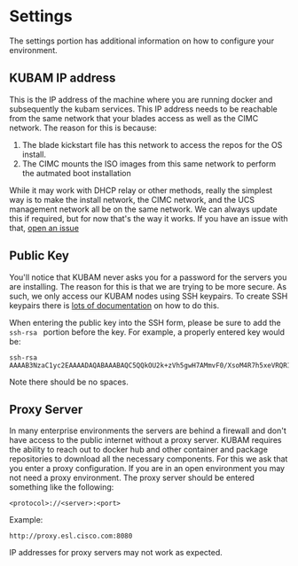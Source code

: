 # Settings

The settings portion has additional information on how to configure your environment. 

## KUBAM IP address

This is the IP address of the machine where you are running docker and subsequently the kubam services.  This IP address needs to be reachable from the same network that your blades access as well as the CIMC network.  The reason for this is because:

1. The blade kickstart file has this network to access the repos for the OS install. 
2. The CIMC mounts the ISO images from this same network to perform the autmated boot installation

While it may work with DHCP relay or other methods, really the simplest way is to make the install network, the CIMC network, and the UCS management network all be on the same network.  We can always update this if required, but for now that's the way it works.  If you have an issue with that, [open an issue](https://github.com/CiscoUcs/KUBAM-Frontend/issues)

## Public Key

You'll notice that KUBAM never asks you for a password for the servers you are installing.  The reason for this is that we are trying to be more secure.  As such, we only access our KUBAM nodes using SSH keypairs.  To create SSH keypairs there is [lots of documentation](https://www.digitalocean.com/community/tutorials/how-to-set-up-ssh-keys--2) on how to do this. 

When entering the public key into the SSH form, please be sure to add the ```ssh-rsa ``` portion before the key.  For example, a properly entered key would be: 

```
ssh-rsa AAAAB3NzaC1yc2EAAAADAQABAAABAQC5QQkOU2k+zVh5gwH7AMmvF0/XsoM4R7h5xeVRQR1IBeeHjHAKoTXX04VbUD+g+9sHnsOvi+MgkHJ55EryZe7YVNI3ylfL0h1quq60Z0tFysA/6X45eJXcu5qAiLk9lkxxOrMO1x0PfVuvzJSqBA8KnPsj6F47bnM787K8x7ZfJG2nJNVZ/ZtQ+sCMcq/HSrmV6r1kY0ZmaiQWHFyR1vhY0i7h1IWVHCbXTfKMcxYfldUtiyZSMErISIcsOv2LckU6R9xOcJGYZboEkle5nrw89Pf0k+H9KXiHYG4RbldsHV1t8xbkGzZYmYXByrJd8N2+78y8HeKJyN09TpB9R9en
```
Note there should be no spaces. 

## Proxy Server

In many enterprise environments the servers are behind a firewall and don't have access to the public internet without a proxy server.  KUBAM requires the ability to reach out to docker hub and other container and package repositories to download all the necessary components.  For this we ask that you enter a proxy configuration.  If you are in an open environment you may not need a proxy environment.  The proxy server should be entered something like the following: 

```
<protocol>://<server>:<port>
```
Example:

```
http://proxy.esl.cisco.com:8080
```

IP addresses for proxy servers may not work as expected. 
